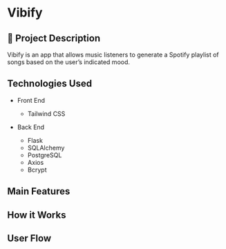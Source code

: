 # Vibify

<!-- <img src='' alt='' height='350' width='500'> -->

## 🧐 Project Description

Vibify is an app that allows music listeners to generate a Spotify playlist of songs based on the user’s indicated mood.

## Technologies Used

- Front End

  - Tailwind CSS

- Back End
  - Flask
  - SQLAlchemy
  - PostgreSQL
  - Axios
  - Bcrypt

## Main Features

## How it Works

## User Flow
